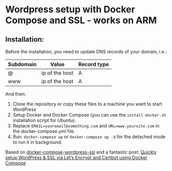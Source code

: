 # Wordpress setup with Docker Compose and SSL - works on ARM

## Installation:

Before the installation, you need to update DNS records of your domain, i.e.:

| Subdomain | Value            | Record type | 
|-----------|------------------|-------------|
| @         | ip of the host | A           |
| www       | ip of the host | A           |


And then:

1. Clone the repository or copy these files to a machine you want to start WordPress
2. Setup Docker and Docker Compose (you can use the `install-docker.sh` installation script for Ubuntu).
3. Replace `EMAIL=youremail@something.com` and `URL=www.yoursite.com` in the docker-compose.yml file.
4. Run: `docker-compose up` or `docker-compose up -d` for the detached mode to run it in background.


Based on [docker-compose-wordpress-ssl](https://github.com/dawidkotarba/docker-compose-wordpress-ssl) and a fantastic post:
[Quickly setup WordPress & SSL via Let’s Encrypt and Certbot using Docker Compose
](https://carlwillimott.medium.com/quickly-setup-wordpress-ssl-via-lets-encrypt-and-certbot-b29e8abf2072)
